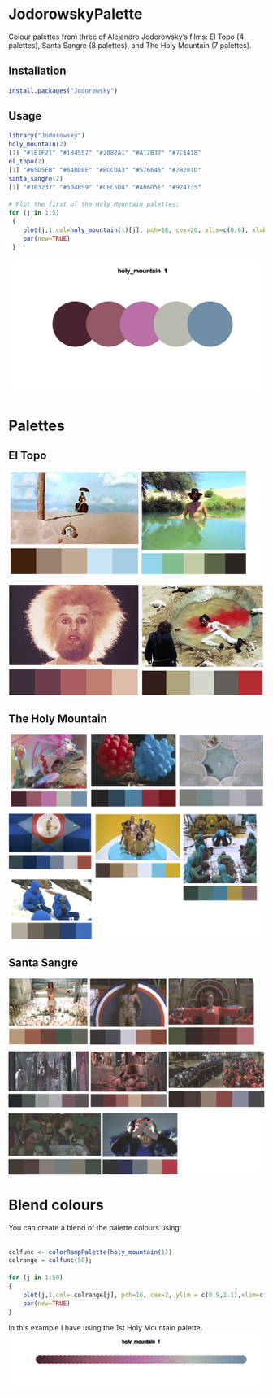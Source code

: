 # JodorowskyPalette

Colour palettes from three of Alejandro Jodorowsky’s films: El Topo (4 palettes), Santa Sangre (8 palettes), and The Holy Mountain (7 palettes).

## Installation

``` r
install.packages("Jodorowsky")
```
## Usage

``` r
library("Jodorowsky")
holy_mountain(2)
[1] "#1E1F21" "#1B4557" "#2082A1" "#A12B37" "#7C1418"
el_topo(2)
[1] "#65D5EB" "#64BD8E" "#BCCDA3" "#576645" "#28201D"
santa_sangre(2)
[1] "#3B3237" "#504B59" "#CEC5D4" "#AB6D5E" "#924735"

# Plot the first of the Holy Mountain palettes:
for (j in 1:5)
 {
 	plot(j,1,col=holy_mountain(1)[j], pch=16, cex=20, xlim=c(0,6), xlab="", ylab="", xaxt="n", yaxt="n", bty="n", main=paste("holy_mountain ",1))
 	par(new=TRUE)
 }

```


![](holymountainexample2.jpg)

# Palettes

## El Topo


![](el_topo_neat2.jpg)

## The Holy Mountain

![](holymountain_neat2.jpg)

## Santa Sangre
![](santasangre_neat2.jpg)



# Blend colours

You can create a blend of the palette colours using:

``` r

colfunc <- colorRampPalette(holy_mountain(1))
colrange = colfunc(50);

for (j in 1:50)
{
	plot(j,1,col= colrange[j], pch=16, cex=2, ylim = c(0.9,1.1),xlim=c(0,51), xlab="", ylab="", xaxt="n", yaxt="n", bty="n", main=paste("holy_mountain ",1))
	par(new=TRUE)
}
```
In this example I have using the 1st Holy Mountain palette.
![](holymountainexample502.jpg)
